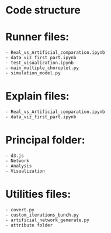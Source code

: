 # Code structure

# Runner files:
    - Real_vs_Artificial_comparation.ipynb
    - data_viz_first_part.ipynb
    - test_visualization.ipynb
    - main_multiple_choroplet.py
    - simulation_model.py

# Explain files:
    - Real_vs_Artificial_comparation.ipynb
    - data_viz_first_part.ipynb

# Principal folder:
    - d3.js 
    - Network 
    - Analysis
    - Visualization

# Utilities files:
    - covert.py
    - custom_iterations_bunch.py
    - artificial_network_generate.py
    - attribute folder


